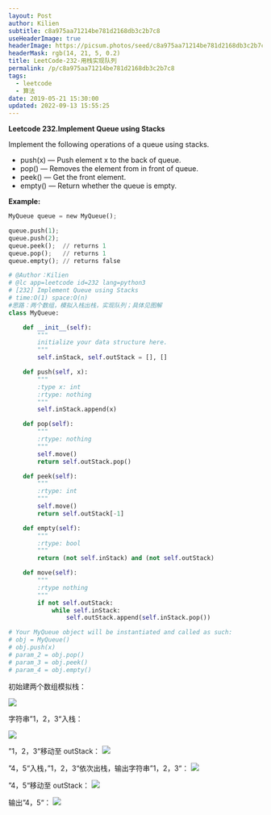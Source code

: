 ```yaml
---
layout: Post
author: Kilien
subtitle: c8a975aa71214be781d2168db3c2b7c8
useHeaderImage: true
headerImage: https://picsum.photos/seed/c8a975aa71214be781d2168db3c2b7c8/1920/1080
headerMask: rgb(14, 21, 5, 0.2)
title: LeetCode-232-用栈实现队列
permalink: /p/c8a975aa71214be781d2168db3c2b7c8
tags:
  - leetcode
  - 算法
date: 2019-05-21 15:30:00
updated: 2022-09-13 15:55:25
---
```


**Leetcode 232.Implement Queue using Stacks**

Implement the following operations of a queue using stacks.

- push(x) — Push element x to the back of queue.
- pop() — Removes the element from in front of queue.
- peek() — Get the front element.
- empty() — Return whether the queue is empty.

**Example:**

```python
MyQueue queue = new MyQueue();

queue.push(1);
queue.push(2);
queue.peek();  // returns 1
queue.pop();   // returns 1
queue.empty(); // returns false
```

```python
# @Author：Kilien
# @lc app=leetcode id=232 lang=python3
# [232] Implement Queue using Stacks
# time:O(1) space:O(n)
#思路：两个数组，模拟入栈出栈，实现队列；具体见图解
class MyQueue:

    def __init__(self):
        """
        initialize your data structure here.
        """
        self.inStack, self.outStack = [], []

    def push(self, x):
        """
        :type x: int
        :rtype: nothing
        """
        self.inStack.append(x)

    def pop(self):
        """
        :rtype: nothing
        """
        self.move()
        return self.outStack.pop()

    def peek(self):
        """
        :rtype: int
        """
        self.move()
        return self.outStack[-1]

    def empty(self):
        """
        :rtype: bool
        """
        return (not self.inStack) and (not self.outStack)

    def move(self):
        """
        :rtype nothing
        """
        if not self.outStack:
            while self.inStack:
                self.outStack.append(self.inStack.pop())

# Your MyQueue object will be instantiated and called as such:
# obj = MyQueue()
# obj.push(x)
# param_2 = obj.pop()
# param_3 = obj.peek()
# param_4 = obj.empty()

```

初始建两个数组模拟栈：

![](https://cdn.jsdelivr.net/gh/KiLien/Pics/Algm/LC_232_stack1.png)

字符串”1，2，3“入栈：

![](https://cdn.jsdelivr.net/gh/KiLien/Pics/Algm/LC_232_stack2.png)

”1，2，3“移动至 outStack：
![](https://cdn.jsdelivr.net/gh/KiLien/Pics/Algm/LC_232_stack3.png)

”4，5“入栈，”1，2，3“依次出栈，输出字符串”1，2，3“：
![](https://cdn.jsdelivr.net/gh/KiLien/Pics/Algm/LC_232_stack4.png)

”4，5“移动至 outStack：
![](https://cdn.jsdelivr.net/gh/KiLien/Pics/Algm/LC_232_stack5.png)

输出”4，5“：
![](https://cdn.jsdelivr.net/gh/KiLien/Pics/Algm/LC_232_stack6.png)
